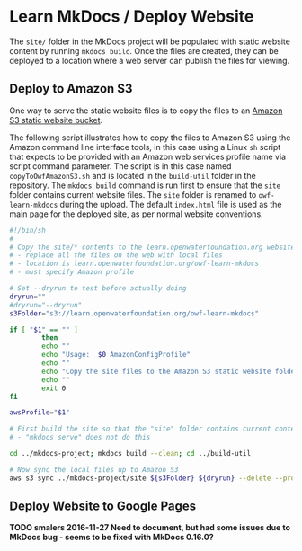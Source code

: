 # Learn MkDocs / Deploy Website

The `site/` folder in the MkDocs project will be populated with static website content by running `mkdocs build`.
Once the files are created, they can be deployed to a location where a web server can publish the files for viewing.

## Deploy to Amazon S3

One way to serve the static website files is to copy the files to an
[Amazon S3 static website bucket](http://docs.aws.amazon.com/AmazonS3/latest/dev/WebsiteHosting.html).

The following script illustrates how to copy the files to Amazon S3 using the Amazon command line interface tools,
in this case using a Linux `sh` script that expects to be provided with an Amazon web services profile name via script command parameter.
The script is in this case named `copyToOwfAmazonS3.sh` and is located in the `build-util` folder in the repository.
The `mkdocs build` command is run first to ensure that the `site` folder contains current website files.
The `site` folder is renamed to `owf-learn-mkdocs` during the upload.
The default `index.html` file is used as the main page for the deployed site, as per normal website conventions.


```sh
#!/bin/sh
#
# Copy the site/* contents to the learn.openwaterfoundation.org website
# - replace all the files on the web with local files
# - location is learn.openwaterfoundation.org/owf-learn-mkdocs
# - must specify Amazon profile

# Set --dryrun to test before actually doing
dryrun=""
#dryrun="--dryrun"
s3Folder="s3://learn.openwaterfoundation.org/owf-learn-mkdocs"

if [ "$1" == "" ]
        then
        echo ""
        echo "Usage:  $0 AmazonConfigProfile"
        echo ""
        echo "Copy the site files to the Amazon S3 static website folder:  $s3Folder"
        echo ""
        exit 0
fi

awsProfile="$1"

# First build the site so that the "site" folder contains current content.
# - "mkdocs serve" does not do this

cd ../mkdocs-project; mkdocs build --clean; cd ../build-util

# Now sync the local files up to Amazon S3
aws s3 sync ../mkdocs-project/site ${s3Folder} ${dryrun} --delete --profile "$awsProfile"
```

## Deploy Website to Google Pages

**TODO smalers 2016-11-27 Need to document, but had some issues due to MkDocs bug - seems to be fixed with MkDocs 0.16.0?**
